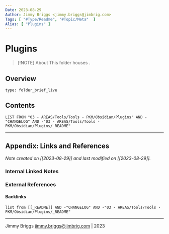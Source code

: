 ```yaml
---
Date: 2023-08-29
Author: Jimmy Briggs <jimmy.briggs@jimbrig.com>
Tags: [ "#Type/Readme", "#Topic/Meta"  ]
Alias: [ "Plugins" ]
---
```


# Plugins

> [!NOTE] About
> This folder houses .

## Overview


```ccard
type: folder_brief_live
```
 

## Contents

```dataview
LIST FROM "03 - AREAS/Tools/Tools - PKM/Obsidian/Plugins" AND -"CHANGELOG" AND -"03 - AREAS/Tools/Tools - PKM/Obsidian/Plugins/_README"
```

***

## Appendix: Links and References

*Note created on [[2023-08-29]] and last modified on [[2023-08-29]].*

### Internal Linked Notes

### External References

#### Backlinks

```dataview
list from [[_README]] AND -"CHANGELOG" AND -"03 - AREAS/Tools/Tools - PKM/Obsidian/Plugins/_README"
```


***

Jimmy Briggs <jimmy.briggs@jimbrig.com> | 2023
